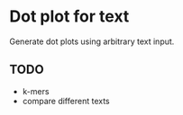 
Dot plot for text
=================

Generate dot plots using arbitrary text input.

TODO
----
- k-mers
- compare different texts
